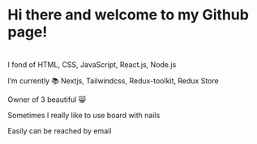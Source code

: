 # Hi there and welcome to my Github page!
#

I fond of HTML, CSS, JavaScript, React.js, Node.js

I’m currently :books: Nextjs, Tailwindcss, Redux-toolkit, Redux Store

Owner of 3 beautiful :smile_cat:

Sometimes I really like to use board with nails

Easily can be reached by email

<!--
**freemanforever/freemanforever** is a ✨ _special_ ✨ repository because its `README.md` (this file) appears on your GitHub profile.

Here are some ideas to get you started:

- 🔭 I’m currently working on ...
- 🌱 I’m currently learning Nextjs, Tailwindcss, Redux-toolkit, Redux Store
- 👯 I’m looking to collaborate on ...
- 🤔 I’m looking for help with ...
- 💬 Ask me about ...
- 📫 How to reach me: ...
- 😄 Pronouns: ...
- ⚡ Fun fact: ...
-->
